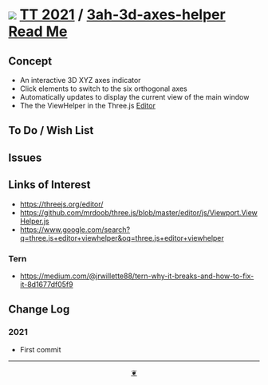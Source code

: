 # [![](https://pushme-pullyou.github.io/tootoo-2021/lib/assets/icons/mark-github.svg )](https://github.com/pushme-pullyou/tootoo-2021/ "Source code on GitHub" ) [TT 2021]( https://pushme-pullyou.github.io/tootoo-2021/ "Home page" ) / [3ah-3d-axes-helper Read Me]( https://pushme-pullyou.github.io/tootoo-2021/#sandbox/3ah-3d-axes-helper/README.md)


<!--@@@
<div class=iframe-resize ><iframe src=https://pushme-pullyou.github.io/tootoo-2021/sandbox/3ah-3d-axes-helper/ height=100% width=100% ></iframe></div>
_"3ah-3d-axes-helper" in a resizable window. One finger to rotate. Two to zoom._


### Full Screen: ["3ah-3d-axes-helper"]( https://pushme-pullyou.github.io/tootoo-2021/sandbox/3ah-3d-axes-helper/)
@@@-->


## Concept

* An interactive 3D XYZ axes indicator
* Click elements to switch to the six orthogonal axes
* Automatically updates to display the current view of the main window
* The the ViewHelper in the Three.js [Editor]( https://threejs.org/editor/ )

## To Do / Wish List


## Issues


## Links of Interest

* https://threejs.org/editor/
* https://github.com/mrdoob/three.js/blob/master/editor/js/Viewport.ViewHelper.js
* https://www.google.com/search?q=three.js+editor+viewhelper&oq=three.js+editor+viewhelper

### Tern

* https://medium.com/@jrwillette88/tern-why-it-breaks-and-how-to-fix-it-8d1677df05f9

## Change Log

### 2021

* First commit


***

<center title="Hello! Click me to go up to the top" ><a class=aDingbat href=javascript:window.scrollTo(0,0);> ❦ </a></center>
